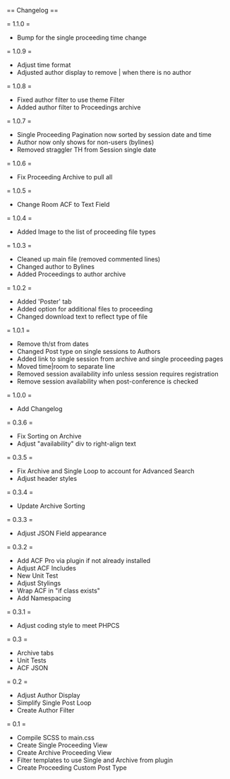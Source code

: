 == Changelog ==

= 1.1.0 =
* Bump for the single proceeding time change

= 1.0.9 =
* Adjust time format
* Adjusted author display to remove | when there is no author

= 1.0.8 =
* Fixed author filter to use theme Filter
* Added author filter to Proceedings archive

= 1.0.7 =
* Single Proceeding Pagination now sorted by session date and time
* Author now only shows for non-users (bylines)
* Removed straggler TH from Session single date

= 1.0.6 =
* Fix Proceeding Archive to pull all

= 1.0.5 =
* Change Room ACF to Text Field

= 1.0.4 =
* Added Image to the list of proceeding file types

= 1.0.3 =
* Cleaned up main file (removed commented lines)
* Changed author to Bylines
* Added Proceedings to author archive

= 1.0.2 =
* Added 'Poster' tab
* Added option for additional files to proceeding
* Changed download text to reflect type of file

= 1.0.1 =
* Remove th/st from dates
* Changed Post type on single sessions to Authors
* Added link to single session from archive and single proceeding pages
* Moved time|room to separate line
* Removed session availability info unless session requires registration
* Remove session availability when post-conference is checked

= 1.0.0 =
* Add Changelog

= 0.3.6 =
* Fix Sorting on Archive
* Adjust "availability" div to right-align text

= 0.3.5 =
* Fix Archive and Single Loop to account for Advanced Search
* Adjust header styles

= 0.3.4 =
* Update Archive Sorting

= 0.3.3 =
* Adjust JSON Field appearance

= 0.3.2 =
* Add ACF Pro via plugin if not already installed
* Adjust ACF Includes
* New Unit Test
* Adjust Stylings
* Wrap ACF in "if class exists"
* Add Namespacing

= 0.3.1 =
* Adjust coding style to meet PHPCS

= 0.3 =
* Archive tabs
* Unit Tests
* ACF JSON

= 0.2 =
* Adjust Author Display
* Simplify Single Post Loop
* Create Author Filter

= 0.1 =
* Compile SCSS to main.css
* Create Single Proceeding View
* Create Archive Proceeding View
* Filter templates to use Single and Archive from plugin
* Create Proceeding Custom Post Type
